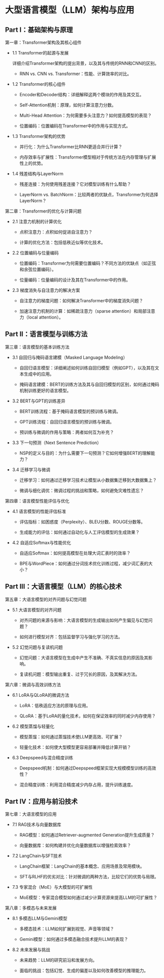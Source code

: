 # 大型语言模型（LLM）架构与应用

## Part I：基础架构与原理

第一章：Transformer架构及其核心组件

- 1.1 Transformer的起源与发展

    详细介绍Transformer架构的提出背景，以及其与传统的RNN和CNN的区别。

    - RNN vs. CNN vs. Transformer：性能、计算效率的对比。

- 1.2 Transformer的核心组件

    - Encoder和Decoder结构：详细解释这两个模块的作用及其交互。

    - Self-Attention机制：原理，如何计算注意力分数。

    - Multi-Head Attention：为何需要多头注意力？如何提高模型的表现？

    - 位置编码：位置编码在Transformer中的作用与实现方式。

- 1.3 Transformer架构的优势

    - 并行化：为什么Transformer比RNN更适合并行计算？

    - 内存效率与扩展性：Transformer模型相对于传统方法在内存管理与扩展性上的优势。

- 1.4 残差结构与LayerNorm

    - 残差连接：为何使用残差连接？它对模型训练有什么帮助？

    - LayerNorm vs. BatchNorm：比较两者的优缺点，Transformer为何选择LayerNorm？

第二章：Transformer的优化与计算问题

- 2.1 注意力机制的计算优化

    - 点积注意力：点积如何促进自注意力？

    - 计算的优化方法：包括低秩近似等优化技术。

- 2.2 位置编码与位量编码

    - 位置编码：Transformer为何需要位置编码？不同方法的优缺点（如正弦和余弦位置编码）。

    - 位量编码：位量编码的设计及其在Transformer中的作用。

- 2.3 梯度消失与自注意力的解决方案

    - 自注意力的梯度问题：如何解决Transformer中的梯度消失问题？

    - 加速注意力机制的计算：如稀疏注意力（sparse attention）和局部注意力（local attention）。

## Part II：语言模型与训练方法

第三章：语言模型的基本训练方法

- 3.1 自回归与掩码语言建模（Masked Language Modeling）

    - 自回归语言模型：详细阐述如何训练自回归模型（例如GPT），以及其在文本生成中的应用。

    - 掩码语言建模：BERT的训练方法及其与自回归模型的区别，如何通过掩码机制训练更好的语言模型。

- 3.2 BERT与GPT的训练差异

    - BERT训练流程：基于掩码语言模型的预训练与微调。

    - GPT训练流程：自回归语言模型的预训练与微调。

    - 预训练与微调的作用与策略：两者如何互为补充？

- 3.3 下一句预测（Next Sentence Prediction）

    - NSP的定义与目的：为什么需要下一句预测？它如何增强BERT的理解能力？

- 3.4 迁移学习与微调

    - 迁移学习：如何通过迁移学习技术让模型从小数据集迁移到大数据集上？

    - 微调与细化调优：微调过程的挑战和策略，如何避免灾难性遗忘？

第四章：语言模型性能评估与优化

- 4.1 语言模型的性能评估标准

    - 评估指标：如困惑度（Perplexity）、BLEU分数、ROUGE分数等。

    - 生成能力的评估：如何通过自动化与人工评估模型的生成效果？

- 4.2 自适应Softmax与性能优化

    - 自适应Softmax：如何提高模型在处理大词汇表时的效率？

    - BPE与WordPiece：如何通过分词技术优化训练过程，减少词汇表的大小？

## Part III：大语言模型（LLM）的核心技术

第五章：大语言模型的对齐问题与幻觉问题

- 5.1 大语言模型的对齐问题

    - 对齐问题的来源与影响：大语言模型的生成输出如何产生偏见与幻觉问题？

    - 如何进行模型对齐：包括监督学习与强化学习的方法。

- 5.2 幻觉问题与复读机问题

    - 幻觉问题：大语言模型在生成中产生不准确、不真实信息的原因及其影响。

    - 复读机问题：模型输出重复、过于冗长的原因，及其解决方法。

第六章：微调与高效训练方法

- 6.1 LoRA与QLoRA的微调方法

    - LoRA：低秩适应方法的原理与应用。

    - QLoRA：基于LoRA的量化技术，如何在保证效率的同时减少内存使用？

- 6.2 模型蒸馏与轻量化

    - 模型蒸馏：如何通过蒸馏技术使LLM更高效、可扩展？

    - 轻量化技术：如何使大型模型更容易部署并降低计算开销？

- 6.3 Deepspeed与混合精度训练

    - Deepspeed机制：如何通过Deepspeed框架实现大规模模型训练的高效性？

    - 混合精度训练：利用混合精度减少内存占用，提升训练速度。

## Part IV：应用与前沿技术

第七章：大语言模型的应用

- 7.1 RAG技术与向量数据库

    - RAG模型：如何通过Retriever-augmented Generation提升生成质量？

    - 向量数据库：如何构建并优化向量数据库以增强检索效率？

- 7.2 LangChain与SFT技术

    - LangChain框架：LangChain的基本概念、应用场景及常用模块。

    - SFT与RLHF的优劣对比：针对微调的两种方法，比较它们的优势与局限。

- 7.3 专家混合（MoE）与大模型的可扩展性

    - MoE模型：专家混合模型如何通过减少计算资源来提高LLM的可扩展性？

第八章：多模态与未来发展

- 8.1 多模态LLM与Gemini模型

    - 多模态技术：LLM如何扩展到视觉、声音等领域？

    - Gemini模型：如何通过多模态融合技术提升LLM的表现？

- 8.2 未来发展与挑战

    - 未来趋势：LLM的研究前沿和发展方向。

    - 面临的挑战：包括幻觉、生成的偏差以及如何改善模型的推理能力。
